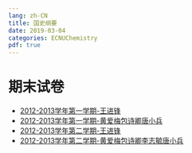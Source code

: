 ```yaml
---
lang: zh-CN
title: 国史纲要
date: 2019-03-04
categories: ECNUChemistry
pdf: true
---
```

# 期末试卷

* [2012-2013学年第一学期-王进锋](https://njzjz.coding.net/api/share/download/62d07d7c-b4bf-406e-a009-ab977193bb32)
* [2012-2013学年第一学期-黄爱梅包诗卿唐小兵](https://njzjz.coding.net/api/share/download/c518aa7b-ebe6-4847-9595-c86e835d2eba)
* [2012-2013学年第二学期-王进锋](https://njzjz.coding.net/api/share/download/f4cf4a08-27da-4146-847e-19f4fb01cf57)
* [2012-2013学年第二学期-黄爱梅包诗卿李志毓唐小兵](https://njzjz.coding.net/api/share/download/3fc992da-fe7a-4dd6-bc0e-6ff64de74763)
